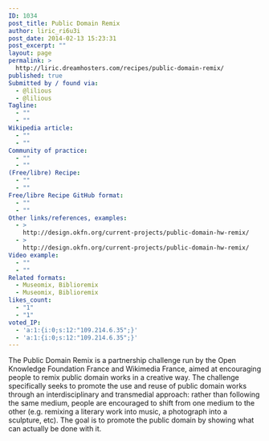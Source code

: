```yaml
---
ID: 1034
post_title: Public Domain Remix
author: liric_ri6u3i
post_date: 2014-02-13 15:23:31
post_excerpt: ""
layout: page
permalink: >
  http://liric.dreamhosters.com/recipes/public-domain-remix/
published: true
Submitted by / found via:
  - @lilious
  - @lilious
Tagline:
  - ""
  - ""
Wikipedia article:
  - ""
  - ""
Community of practice:
  - ""
  - ""
(Free/libre) Recipe:
  - ""
  - ""
Free/libre Recipe GitHub format:
  - ""
  - ""
Other links/references, examples:
  - >
    http://design.okfn.org/current-projects/public-domain-hw-remix/
  - >
    http://design.okfn.org/current-projects/public-domain-hw-remix/
Video example:
  - ""
  - ""
Related formats:
  - Museomix, Biblioremix
  - Museomix, Biblioremix
likes_count:
  - "1"
  - "1"
voted_IP:
  - 'a:1:{i:0;s:12:"109.214.6.35";}'
  - 'a:1:{i:0;s:12:"109.214.6.35";}'
---
```

The Public Domain Remix is a partnership challenge run by the Open Knowledge Foundation France and Wikimedia France, aimed at encouraging people to remix public domain works in a creative way. The challenge specifically seeks to promote the use and reuse of public domain works through an interdisciplinary and transmedial approach: rather than following the same medium, people are encouraged to shift from one medium to the other (e.g. remixing a literary work into music, a photograph into a sculpture, etc). The goal is to promote the public domain by showing what can actually be done with it.